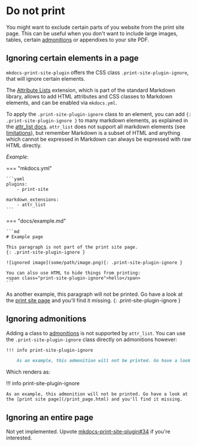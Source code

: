 # Do not print

You might want to exclude certain parts of you website from the print site page. This can be useful when you don't want to include large images, tables, certain [admonitions](https://squidfunk.github.io/mkdocs-material/reference/admonitions) or appendixes to your site PDF.

## Ignoring certain elements in a page

`mkdocs-print-site-plugin` offers the CSS class `.print-site-plugin-ignore`, that will ignore certain elements.

The [Attribute Lists](https://python-markdown.github.io/extensions/attr_list/) extension, which is part of the standard Markdown library, allows to add HTML attributes and CSS classes to Markdown elements, and can be enabled via `mkdocs.yml`.

To apply the `.print-site-plugin-ignore` class to an element, you can add `{: .print-site-plugin-ignore }` to many markdown elements, as explained in the [attr_list docs](https://python-markdown.github.io/extensions/attr_list/). `attr_list` does not support all markdown elements (see [limitations](https://python-markdown.github.io/extensions/attr_list/#limitations)), but remember Markdown is a subset of HTML and anything which cannot be expressed in Markdown can always be expressed with raw HTML directly.

_Example_:

=== "mkdocs.yml"

    ```yaml
    plugins:
        - print-site

    markdown_extensions:
        - attr_list
    ```

=== "docs/example.md"

    ```md
    # Example page

    This paragraph is not part of the print site page.
    {: .print-site-plugin-ignore }

    ![ignored image](some/path/image.png){: .print-site-plugin-ignore }

    You can also use HTML to hide things from printing:
    <span class="print-site-plugin-ignore">hello</span>
    ```

As another example, this paragraph will not be printed. Go have a look at the [print site page](/print_page.html) and you'll find it missing.
{: .print-site-plugin-ignore }

## Ignoring admonitions

Adding a class to [admonitions](https://squidfunk.github.io/mkdocs-material/reference/admonitions) is not supported by `attr_list`. You can use the `.print-site-plugin-ignore` class directly on admonitions however:

```markdown
!!! info print-site-plugin-ignore

    As an example, this admonition will not be printed. Go have a look at the [print site page](/print_page.html) and you'll find it missing.
```

Which renders as:

!!! info print-site-plugin-ignore

    As an example, this admonition will not be printed. Go have a look at the [print site page](/print_page.html) and you'll find it missing.


## Ignoring an entire page

Not yet implemented. Upvote [mkdocs-print-site-plugin#34](https://github.com/timvink/mkdocs-print-site-plugin/issues/34) if you're interested.